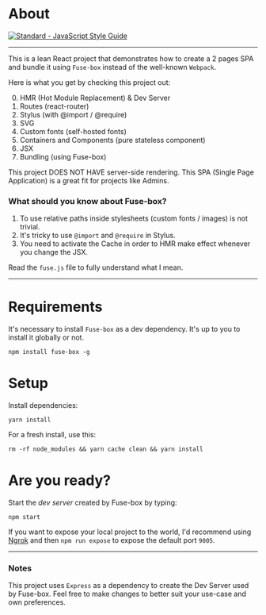 # About

[![Standard - JavaScript Style Guide](https://img.shields.io/badge/code%20style-standard-brightgreen.svg)](http://standardjs.com/)

---

This is a lean React project that demonstrates how to create a 2 pages SPA and bundle it using `Fuse-box` instead of the well-known `Webpack`.

Here is what you get by checking this project out:

0. HMR (Hot Module Replacement) & Dev Server
1. Routes (react-router)
2. Stylus (with @import / @require)
3. SVG
4. Custom fonts (self-hosted fonts)
5. Containers and Components (pure stateless component)
6. JSX
7. Bundling (using Fuse-box)

This project DOES NOT HAVE server-side rendering. This SPA (Single Page Application) is a great fit for projects like Admins.


### What should you know about Fuse-box?

1. To use relative paths inside stylesheets (custom fonts / images) is not trivial.
2. It's tricky to use `@import` and `@require` in Stylus.
3. You need to activate the Cache in order to HMR make effect whenever you change the JSX.

Read the `fuse.js` file to fully understand what I mean.

---

# Requirements

It's necessary to install `Fuse-box` as a dev dependency. It's up to you to install it globally or not.

```
npm install fuse-box -g
```

# Setup

Install dependencies:

```
yarn install
```

For a fresh install, use this:

```
rm -rf node_modules && yarn cache clean && yarn install
```

# Are you ready?

Start the *dev server* created by Fuse-box by typing:

```
npm start
```

If you want to expose your local project to the world, I'd recommend using [Ngrok](https://ngrok.com/) and then `npm run expose` to expose the default port `9005`.

---

### Notes

This project uses `Express` as a dependency to create the Dev Server used by Fuse-box. Feel free to make changes to better suit your use-case and own preferences.
